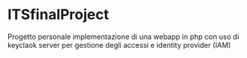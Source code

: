 # ITSfinalProject
Progetto personale implementazione di una webapp in php con uso di keyclaok server per gestione degli accessi e identity provider (IAM)
